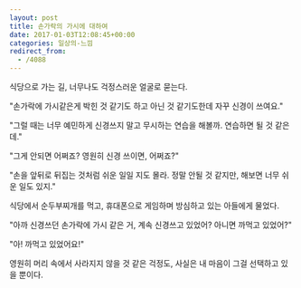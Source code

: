 ```yaml
---
layout: post
title: 손가락의 가시에 대하여
date: 2017-01-03T12:08:45+00:00
categories: 일상의-느낌
redirect_from:
  - /4088
---
```


식당으로 가는 길, 너무나도 걱정스러운 얼굴로 묻는다.

 

"손가락에 가시같은게 박힌 것 같기도 하고 아닌 것 같기도한데 자꾸 신경이 쓰여요."

"그럴 때는 너무 예민하게 신경쓰지 말고 무시하는 연습을 해볼까. 연습하면 될 것 같은데."

"그게 안되면 어쩌죠? 영원히 신경 쓰이면, 어쩌죠?"

"손을 앞뒤로 뒤집는 것처럼 쉬운 일일 지도 몰라. 정말 안될 것 같지만, 해보면 너무 쉬운 일도 있지."

 

식당에서 순두부찌개를 먹고, 휴대폰으로 게임하며 방심하고 있는 아들에게 물었다.

 

"아까 신경쓰던 손가락에 가시 같은 거, 계속 신경쓰고 있었어? 아니면 까먹고 있었어?"

"아! 까먹고 있었어요!"

 

영원히 머리 속에서 사라지지 않을 것 같은 걱정도, 사실은 내 마음이 그걸 선택하고 있을 뿐이다.
